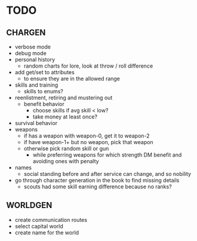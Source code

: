 # TODO

## CHARGEN

- verbose mode
- debug mode
- personal history
  - random charts for lore, look at throw / roll difference
- add get/set to attributes
  - to ensure they are in the allowed range
- skills and training
  - skills to enums?
- reenlistment, retiring and mustering out
  - benefit behavior
    - choose skills if avg skill < low?
    - take money at least once?
- survival behavior
- weapons
  - if has a weapon with weapon-0, get it to weapon-2
  - if have weapon-1+ but no weapon, pick that weapon
  - otherwise pick random skill or gun
    - while preferring weapons for which strength DM benefit and avoiding ones with penalty
- names
  - social standing before and after service can change, and so nobility
- go through character generation in the book to find missing details
  - scouts had some skill earning difference because no ranks?

## WORLDGEN

- create communication routes
- select capital world
- create name for the world
